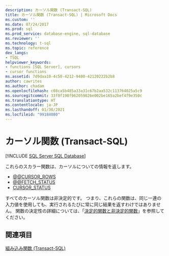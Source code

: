 ```yaml
---
description: カーソル関数 (Transact-SQL)
title: カーソル関数 (Transact-SQL) | Microsoft Docs
ms.custom: ''
ms.date: 07/24/2017
ms.prod: sql
ms.prod_service: database-engine, sql-database
ms.reviewer: ''
ms.technology: t-sql
ms.topic: reference
dev_langs:
- TSQL
helpviewer_keywords:
- functions [SQL Server], cursors
- cursor functions
ms.assetid: 7d9daa10-4c50-4212-9400-42120222b2b8
author: cawrites
ms.author: chadam
ms.openlocfilehash: c08ca5b485a33a31c67b2aa532c113764025a5c9
ms.sourcegitcommit: 33f0f190f962059826e002be165a2bef4f9e350c
ms.translationtype: HT
ms.contentlocale: ja-JP
ms.lasthandoff: 01/30/2021
ms.locfileid: "99184080"
---
```

# <a name="cursor-functions-transact-sql"></a>カーソル関数 (Transact-SQL)
[!INCLUDE [SQL Server SQL Database](../../includes/applies-to-version/sql-asdb.md)]

これらのスカラー関数は、カーソルについての情報を返します。
  
- [@@CURSOR_ROWS](../../t-sql/functions/cursor-rows-transact-sql.md)
- [@@FETCH_STATUS](../../t-sql/functions/fetch-status-transact-sql.md)
- [CURSOR_STATUS](../../t-sql/functions/cursor-status-transact-sql.md)
  
すべてのカーソル関数は非決定的です。 つまり、これらの関数は、同じ一連の入力値を使用しても、実行されるたびに常に同じ結果を返すわけではありません。 関数の決定性の詳細については、「[決定的関数と非決定的関数](../../relational-databases/user-defined-functions/deterministic-and-nondeterministic-functions.md)」を参照してください。
  
## <a name="see-also"></a>関連項目

[組み込み関数 &#40;Transact-SQL&#41;](~/t-sql/functions/functions.md)
